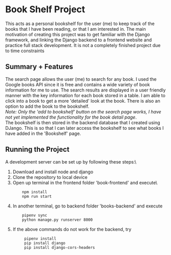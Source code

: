 # Book Shelf Project
This acts as a personal bookshelf for the user (me) to keep track of the books that I have been reading, or that I am interested in. The main motivation of creating this project was to get familiar with the Django framework, and linking the Django backend to a frontend website and practice full stack development. It is not a completely finished project due to time constraints

## Summary + Features
The search page allows the user (me) to search for any book. I used the Google books API since it is free and contains a wide variety of book information for me to use. The search results are displayed in a user friendly manner with the key information for each book stored in a table. I am able to click into a book to get a more 'detailed' look at the book. There is also an option to add the book to the bookshelf. \
*Note: Only the 'add to bookshelf' button on the search page works, I have not yet implemented the functionality for the book detail page*. \
The bookshelf is then stored in the backend database that I created using DJango. This is so that I can later access the bookshelf to see what books I have added in the 'Bookshelf' page.

## Running the Project
A development server can be set up by following these steps:\
1. Download and install node and django
2. Clone the repository to local device
3. Open up terminal in the frontend folder 'book-frontend' and execute\
    ```
        npm install
        npm run start
    ```
4. In another terminal, go to backend folder 'books-backend' and execute
    ```
        pipenv sync
        python manage.py runserver 8000
    ```
5. If the above commands do not work for the backend, try
   ```
        pipenv install
        pip install django
        pip install django-cors-headers
